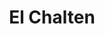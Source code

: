 ---
title: "El Chalten"
url: /ciudad-autonoma-de-buenos-aires/el-chalten/
shop: tienda de variedades
---